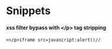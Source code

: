 # Snippets 

#### xss filter bypass with \</p> tag stripping    
`<</p>iframe src=javascript:alert()//`

